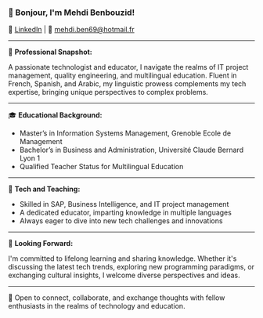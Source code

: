 ### 👋 Bonjour, I'm Mehdi Benbouzid!

🔗 [LinkedIn](https://www.linkedin.com/in/benbouzid-mehdi) | 📧 [mehdi.ben69@hotmail.fr](mailto:mehdi.ben69@hotmail.fr)

---

🌟 **Professional Snapshot:**

A passionate technologist and educator, I navigate the realms of IT project management, quality engineering, and multilingual education. Fluent in French, Spanish, and Arabic, my linguistic prowess complements my tech expertise, bringing unique perspectives to complex problems.

---

🎓 **Educational Background:**

- Master’s in Information Systems Management, Grenoble Ecole de Management
- Bachelor’s in Business and Administration, Université Claude Bernard Lyon 1
- Qualified Teacher Status for Multilingual Education

---

💼 **Tech and Teaching:**

- Skilled in SAP, Business Intelligence, and IT project management
- A dedicated educator, imparting knowledge in multiple languages
- Always eager to dive into new tech challenges and innovations

---

🔭 **Looking Forward:**

I'm committed to lifelong learning and sharing knowledge. Whether it's discussing the latest tech trends, exploring new programming paradigms, or exchanging cultural insights, I welcome diverse perspectives and ideas.

---

🤝 Open to connect, collaborate, and exchange thoughts with fellow enthusiasts in the realms of technology and education.
